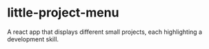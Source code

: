 # little-project-menu
A react app that displays different small projects, each highlighting a development skill.
